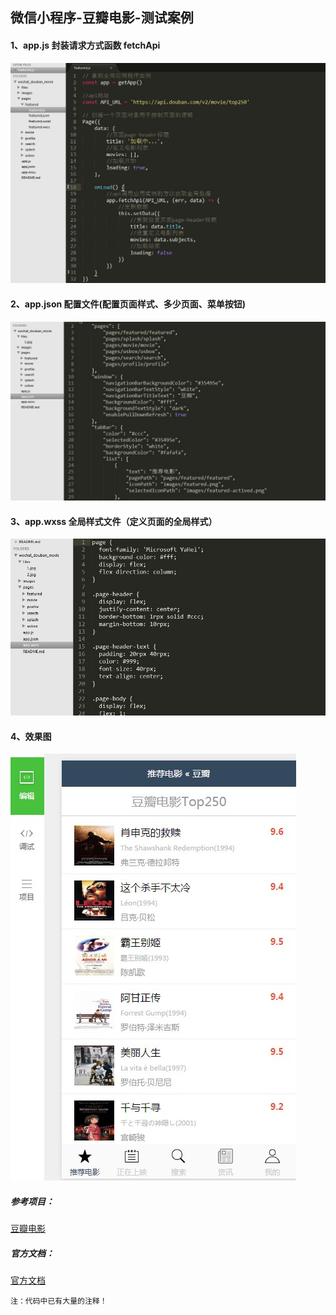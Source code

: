 ## 微信小程序-豆瓣电影-测试案例

#### 1、app.js 封装请求方式函数 fetchApi

![image](./files/1.jpg)

#### 2、app.json 配置文件(配置页面样式、多少页面、菜单按钮)
![image](./files/2.jpg)

#### 3、app.wxss 全局样式文件（定义页面的全局样式）
![image](./files/3.jpg)

#### 4、效果图
![image](./files/4.jpg)

##### 参考项目：
[豆瓣电影](https://github.com/zce/weapp-demo/tree/backup "豆瓣电影")

##### 官方文档：
[官方文档](https://mp.weixin.qq.com/debug/wxadoc/dev/ "官方文档")

```
注：代码中已有大量的注释！
```